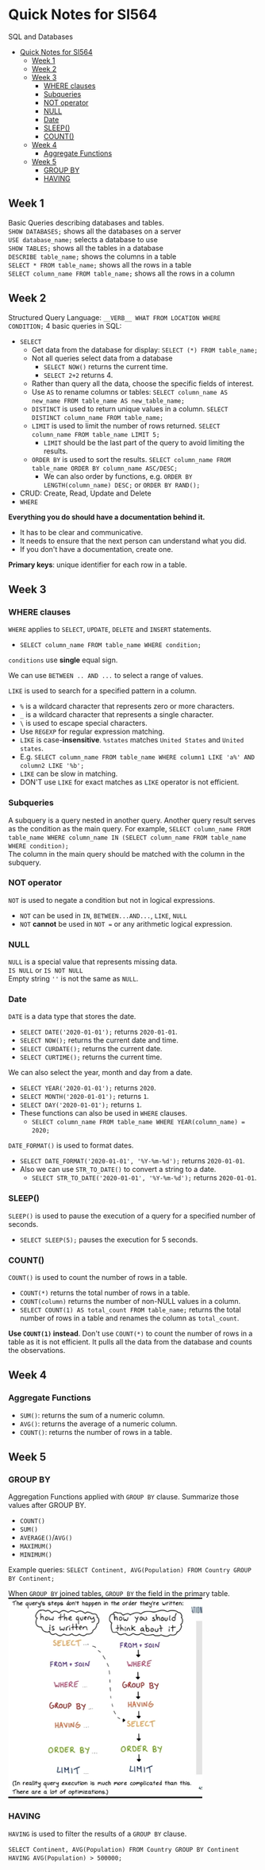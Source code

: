 # Quick Notes for SI564
SQL and Databases  

- [Quick Notes for SI564](#quick-notes-for-si564)
  - [Week 1](#week-1)
  - [Week 2](#week-2)
  - [Week 3](#week-3)
    - [WHERE clauses](#where-clauses)
    - [Subqueries](#subqueries)
    - [NOT operator](#not-operator)
    - [NULL](#null)
    - [Date](#date)
    - [SLEEP()](#sleep)
    - [COUNT()](#count)
  - [Week 4](#week-4)
    - [Aggregate Functions](#aggregate-functions)
  - [Week 5](#week-5)
    - [GROUP BY](#group-by)
    - [HAVING](#having)

## Week 1

Basic Queries describing databases and tables.  
`SHOW DATABASES;` shows all the databases on a server  
`USE database_name;` selects a database to use  
`SHOW TABLES;` shows all the tables in a database  
`DESCRIBE table_name;` shows the columns in a table  
`SELECT * FROM table_name;` shows all the rows in a table  
`SELECT column_name FROM table_name;` shows all the rows in a column

## Week 2

Structured Query Language: `__VERB__ WHAT FROM LOCATION WHERE CONDITION;`
4 basic queries in SQL:
- `SELECT`
  - Get data from the database for display: `SELECT (*) FROM table_name;`
  - Not all queries select data from a database
    - `SELECT NOW()` returns the current time.
    - `SELECT 2+2` returns 4.
  - Rather than query all the data, choose the specific fields of interest.
  - Use `AS` to rename columns or tables: `SELECT column_name AS new_name FROM table_name AS new_table_name;`
  - `DISTINCT` is used to return unique values in a column. `SELECT DISTINCT column_name FROM table_name;`
  - `LIMIT` is used to limit the number of rows returned. `SELECT column_name FROM table_name LIMIT 5;`
      - `LIMIT` should be the last part of the query to avoid limiting the results.
  - `ORDER BY` is used to sort the results. `SELECT column_name FROM table_name ORDER BY column_name ASC/DESC;`
    - We can also order by functions, e.g. `ORDER BY LENGTH(column_name) DESC;` or `ORDER BY RAND();`
- CRUD: Create, Read, Update and Delete
- `WHERE` 

**Everything you do should have a documentation behind it.**
- It has to be clear and communicative.
- It needs to ensure that the next person can understand what you did.
- If you don't have a documentation, create one.

**Primary keys**: unique identifier for each row in a table.

## Week 3

### WHERE clauses

`WHERE` applies to `SELECT`, `UPDATE`, `DELETE` and `INSERT` statements.
- `SELECT column_name FROM table_name WHERE condition;`

`conditions` use **single** equal sign.

We can use `BETWEEN .. AND ...` to select a range of values.

`LIKE` is used to search for a specified pattern in a column.  
- `%` is a wildcard character that represents zero or more characters.
- `_` is a wildcard character that represents a single character.
- `\` is used to escape special characters.
- Use `REGEXP` for regular expression matching.
- `LIKE` is case-**insensitive**. `%states` matches `United States` and `United states`.
- E.g. `SELECT column_name FROM table_name WHERE column1 LIKE 'a%' AND column2 LIKE '%b';`
- `LIKE` can be slow in matching.
- DON'T use `LIKE` for exact matches as `LIKE` operator is not efficient.

### Subqueries

A subquery is a query nested in another query. Another query result serves as the condition as the main query. For example, `SELECT column_name FROM table_name WHERE column_name IN (SELECT column_name FROM table_name WHERE condition);`  
The column in the main query should be matched with the column in the subquery.

### NOT operator
`NOT` is used to negate a condition but not in logical expressions.
- `NOT` can be used in `IN`, `BETWEEN...AND...`, `LIKE`, `NULL`
- `NOT` **cannot** be used in `NOT =` or any arithmetic logical expression.

### NULL

`NULL` is a special value that represents missing data.  
`IS NULL` or `IS NOT NULL`  
Empty string `''` is not the same as `NULL`.  

### Date

`DATE` is a data type that stores the date.
- `SELECT DATE('2020-01-01');` returns `2020-01-01`.
- `SELECT NOW();` returns the current date and time.
- `SELECT CURDATE();` returns the current date.
- `SELECT CURTIME();` returns the current time.

We can also select the year, month and day from a date.
- `SELECT YEAR('2020-01-01');` returns `2020`.
- `SELECT MONTH('2020-01-01');` returns `1`.
- `SELECT DAY('2020-01-01');` returns `1`.
- These functions can also be used in `WHERE` clauses.
  - `SELECT column_name FROM table_name WHERE YEAR(column_name) = 2020;`

`DATE_FORMAT()` is used to format dates.
- `SELECT DATE_FORMAT('2020-01-01', '%Y-%m-%d');` returns `2020-01-01`.
- Also we can use `STR_TO_DATE()` to convert a string to a date.
  - `SELECT STR_TO_DATE('2020-01-01', '%Y-%m-%d');` returns `2020-01-01`.

### SLEEP()
`SLEEP()` is used to pause the execution of a query for a specified number of seconds.
- `SELECT SLEEP(5);` pauses the execution for 5 seconds.

### COUNT()
`COUNT()` is used to count the number of rows in a table.
- `COUNT(*)` returns the total number of rows in a table.
- `COUNT(column)` returns the number of non-NULL values in a column.
- `SELECT COUNT(1) AS total_count FROM table_name;` returns the total number of rows in a table and renames the column as `total_count`.

**Use `COUNT(1)` instead**. Don't use `COUNT(*)` to count the number of rows in a table as it is not efficient. It pulls all the data from the database and counts the observations. 

## Week 4

### Aggregate Functions

- `SUM()`: returns the sum of a numeric column.
- `AVG()`: returns the average of a numeric column.
- `COUNT()`: returns the number of rows in a table.


## Week 5

### GROUP BY

Aggregation Functions applied with `GROUP BY` clause. Summarize those values after GROUP BY.
- `COUNT()`
- `SUM()`
- `AVERAGE()`/`AVG()`
- `MAXIMUM()`
- `MINIMUM()`

Example queries:
`SELECT Continent, AVG(Population) FROM Country GROUP BY Continent;`

When `GROUP BY` joined tables, `GROUP BY` the field in the primary table.
![Alt text](image.png)

### HAVING

`HAVING` is used to filter the results of a `GROUP BY` clause.

`SELECT Continent, AVG(Population) FROM Country GROUP BY Continent HAVING AVG(Population) > 500000;`

